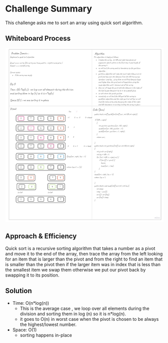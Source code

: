 # Challenge Summary
<!-- Description of the challenge -->
This challenge asks me to sort an array using quick sort algorithm.
## Whiteboard Process
<!-- Embedded whiteboard image -->
![Quick sort whiteboard](./quickSort.jpg)
## Approach & Efficiency
<!-- What approach did you take? Why? What is the Big O space/time for this approach? -->
Quick sort is a recursive sorting algorithm that takes a number as a pivot and move it to the end of the array,
then trace the array from the left looking for an item that is larger than the pivot and from the right to find an item that is smaller than the pivot
then if the larger item was in index that is less than the smallest item we swap them otherwise we put our pivot back by swapping it to its position.

## Solution
<!-- Show how to run your code, and examples of it in action -->
- Time: O(n*log(n))
    - This is the average case , we loop over all elements during the division and sorting them in log (n) so it is n*log(n). 
    - it goes to O(n) in worst case when the pivot is chosen to be always the highest/lowest number. 
- Space: O(1)
  - sorting happens in-place   
